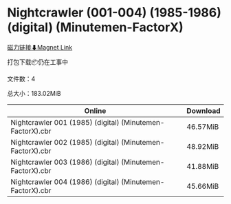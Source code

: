 # Nightcrawler (001-004) (1985-1986) (digital) (Minutemen-FactorX)

[磁力链接⬇Magnet Link](magnet:?xt=urn:btih:7387bb690b4a1dc9786e3b6219293ee7aaf08ac0&dn=Nightcrawler%20%28001-004%29%20%281985-1986%29%20%28digital%29%20%28Minutemen-FactorX%29)

打包下载📦仍在工事中

文件数：4

总大小：183.02MiB

Online | Download
--- | ---
Nightcrawler 001 (1985) (digital) (Minutemen-FactorX).cbr | 46.57MiB
Nightcrawler 002 (1985) (digital) (Minutemen-FactorX).cbr | 48.92MiB
Nightcrawler 003 (1986) (digital) (Minutemen-FactorX).cbr | 41.88MiB
Nightcrawler 004 (1986) (digital) (Minutemen-FactorX).cbr | 45.66MiB